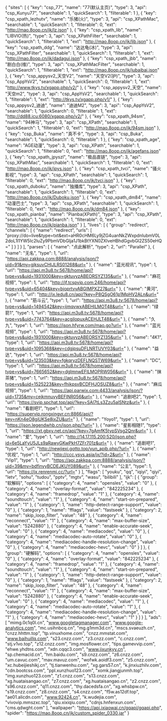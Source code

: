 {
  "sites": [
    {
      "key": "csp_77",
      "name": "77(默认主页)",
      "type": 3,
      "api": "csp_Kunyu77",
      "searchable": 1,
      "quickSearch": 1,
      "filterable": 1
    },
    {
      "key": "csp_xpath_lezhutv",
      "name": "乐猪(火)",
      "type": 3,
      "api": "csp_XPathMac",
      "searchable": 1,
      "quickSearch": 1,
      "filterable": 0,
      "ext": "http://mao.8oop.cn/jk/lz.json"
    },
    {
      "key": "csp_xpath_lib",
      "name": "LIBVIO(热)",
      "type": 3,
      "api": "csp_XPathFilter",
      "searchable": 1,
      "quickSearch": 1,
      "filterable": 1,
      "ext": "http://mao.8oop.cn/jk/lib.json"
    },
    {
      "key": "csp_xpath_ddg",
      "name": "达达龟(冰)",
      "type": 3,
      "api": "csp_XPathFilter",
      "searchable": 1,
      "quickSearch": 1,
      "filterable": 1,
      "ext": "http://mao.8oop.cn/jk/dadagui.json"
    },
    {
      "key": "csp_xpath_jbb",
      "name": "剧白白(维)",
      "type": 3,
      "api": "csp_XPathMacFilter",
      "searchable": 1,
      "quickSearch": 1,
      "filterable": 1,
      "ext": "http://mao.8oop.cn/jk/jubaibai.json"
    },
    {
      "key": "csp_appysv2_天空V2",
      "name": "天空V2(护)",
      "type": 3,
      "api": "csp_AppYsV2",
      "searchable": 1,
      "quickSearch": 0,
      "filterable": 1,
      "ext": "http://www.tkys.tv/xgapp.php/v2/"
    },
    {
      "key": "csp_appysv2_天空",
      "name": "天空m2",
      "type": 3,
      "api": "csp_AppYsV2",
      "searchable": 1,
      "quickSearch": 1,
      "filterable": 1,
      "ext": "http://tkys.tv/xgapp.php/v1/"
    },
    {
      "key": "csp_appysv2_迪迪",
      "name": "迪迪M2",
      "type": 3,
      "api": "csp_AppYsV2",
      "searchable": 1,
      "quickSearch": 0,
      "filterable": 1,
      "ext": "http://dd88.icu:6080/xgapp.php/v2/"
    },
    {
      "key": "csp_xpath_94sm",
      "name": "94神马",
      "type": 3,
      "api": "csp_XPath",
      "searchable": 1,
      "quickSearch": 1,
      "filterable": 0,
      "ext": "http://mao.8oop.cn/jk/94sm.json"
    },
    {
      "key": "csp_Buka",
      "name": "真不卡",
      "type": 3,
      "api": "csp_Buka",
      "searchable": 1,
      "quickSearch": 0,
      "filterable": 1
    },
    {
      "key": "csp_xpath_age",
      "name": "AGE动漫",
      "type": 3,
      "api": "csp_XPath",
      "searchable": 1,
      "quickSearch": 1,
      "filterable": 0,
      "ext": "http://mao.8oop.cn/jk/agefans.json"
    },
    {
      "key": "csp_xpath_jpyszl",
      "name": "极品直链",
      "type": 3,
      "api": "csp_XPathMac",
      "searchable": 1,
      "quickSearch": 1,
      "filterable": 0,
      "ext": "http://mao.8oop.cn/jk/jpys.json"
    },
    {
      "key": "csp_xpath_tvci",
      "name": "骚火影视",
      "type": 3,
      "api": "csp_XPath",
      "searchable": 1,
      "quickSearch": 1,
      "filterable": 0,
      "ext": "http://mao.8oop.cn/jk/tvci.json"
    },
    {
      "key": "csp_xpath_duboku",
      "name": "独播库",
      "type": 3,
      "api": "csp_XPath",
      "searchable": 1,
      "quickSearch": 1,
      "filterable": 0,
      "ext": "http://mao.8oop.cn/jk/Duboku.json"
    },
    {
      "key": "csp_xpath_dm84",
      "name": "动漫巴士",
      "type": 3,
      "api": "csp_XPath",
      "searchable": 1,
      "quickSearch": 1,
      "filterable": 0,
      "ext": "http://mao.8oop.cn/jk/dm84.json"
    },
    {
      "key": "csp_xpath_pianba",
      "name": "Pianba(XPath)",
      "type": 3,
      "api": "csp_XPath",
      "searchable": 1,
      "quickSearch": 1,
      "filterable": 0,
      "ext": "http://mao.8oop.cn/jk/pianba.json"
    }
  ],
  "lives": [
    {
      "group": "redirect",
      "channels": [
        {
          "name": "redirect",
          "urls": [
            "proxy://do=live&type=txt&ext=aHR0cHM6Ly9jZG4uanNkZWxpdnIubmV0L2doL1l1YW5Ic2luZy9PbmVDbGlja1J1bkBtYXN0ZXIveHBhdGgvbGl2ZS50eHQ="
          ]
        }
      ]
    }
  ],
  "parses": [
    {
      "name": "点此解析",
      "type": 2,
      "url": "Parallel"
    },
    {
      "name": "无名",
      "type": 1,
      "url": "https://api.zakkpa.com:8888/analysis/json/?uid=91&my=gjksuvCHIJLRS01268&url="
    },
    {
      "name": "蓝光视讯",
      "type": 1,
      "url": "https://api.m3u8.tv:5678/home/api?type=ys&uid=1931000&key=gktuvyzABEORSYZ135&url="
    },
    {
      "name": "麻花视频",
      "type": 1,
      "url": "http://jf.tcspvip.com:246/home/api?type=ys&uid=65404&key=bjoprtvyABGIMPXZ27&url="
    },
    {
      "name": "黄河",
      "type": 1,
      "url": "http://jx.ledu8.cn/api/?key=P8QSgO61p1MpHV2ALn&url="
    },
    {
      "name": "筋斗云",
      "type": 1,
      "url": "https://api.m3u8.tv:5678/home/api?type=ys&uid=1494542&key=ijmqvwxABEHILMOT48&url="
    },
    {
      "name": "绿箭1",
      "type": 1,
      "url": "https://api.m3u8.tv:5678/home/api?type=ys&uid=7743764&key=acgjlopuxACEHJLT48&url="
    },
    {
      "name": "久九",
      "type": 1,
      "url": "https://json.hfyrw.com/mao.go?url="
    },
    {
      "name": "蓝光视频",
      "type": 1,
      "url": "https://api.m3u8.tv:5678/home/api?type=ys&uid=1931000&key=gktuvyzABEORSYZ135&url="
    },
    {
      "name": "4K1",
      "type": 1,
      "url": "https://api.m3u8.tv:5678/home/api?type=ys&uid=1095368&key=cdgjpsuDFLNRTUVY03&url="
    },
    {
      "name": "益达",
      "type": 1,
      "url": "https://api.m3u8.tv:5678/home/api?type=ys&uid=123503&key=fgkqryzDEFLNQSTW69&url="
    },
    {
      "name": "DC",
      "type": 1,
      "url": "https://api.m3u8.tv:5678/home/api?type=ys&uid=7665652&key=dglmnwEFILMOPRW056&url="
    },
    {
      "name": "抹茶猪",
      "type": 1,
      "url": "https://api.m3u8.tv:5678/home/api?type=ys&uid=1525223&key=fhikpsvBCDFHJOSUZ8&url="
    },
    {
      "name": "麻瓜视频",
      "type": 1,
      "url": "https://api.parwix.com:4433/analysis/json/?uid=1735&my=cejkmnuvyBEFINR056&url="
    },
    {
      "name": "追剧吧2",
      "type": 1,
      "url": "https://svip.spchat.top/api/?key=SAl7tLs3Zzu5alSNtz&url="
    },
    {
      "name": "看剧吧1",
      "type": 1,
      "url": "https://supervip.rongxingvr.cn:8866/api/?key=nKn4eO8giUKSe8jxZU&url="
    },
    {
      "name": "Yoyo1",
      "type": 1,
      "url": "https://json.legendwhb.cn/json.php/?url="
    },
    {
      "name": "星影相随1",
      "type": 1,
      "url": "https://xt.gbxy.net.cn/api/?key=7gAmfK5typSVsg2Qnr&url="
    },
    {
      "name": "爱",
      "type": 1,
      "url": "http://14.17.115.200:520/json.php?id=6e5LaYyU5JLs9aRawyGKwPkH7ZFr701z&url="
    },
    {
      "name": "追剧吧1",
      "type": 1,
      "url": "http://newjiexi.gotto.top/yun_apib.php/?url="
    },
    {
      "name": "优视",
      "type": 1,
      "url": "http://ccc.ysys.asia/jx/?id=2&url="
    },
    {
      "name": "Vip1",
      "type": 1,
      "url": "https://api.zakkpa.com:8888/analysis/json/?uid=39&my=bdfinvyBCDEJKUY089&url="
    },
    {
      "name": "公主",
      "type": 1,
      "url": "https://jx.renrenmi.cc/?url="
    }
  ],
  "flags": [
    "youku",
    "qq",
    "iqiyi",
    "qiyi",
    "letv",
    "sohu",
    "tudou",
    "pptv",
    "mgtv",
    "wasu",
    "bilibili"
  ],
  "ijk": [
    {
      "group": "软解码",
      "options": [
        {
          "category": 4,
          "name": "opensles",
          "value": "0"
        },
        {
          "category": 4,
          "name": "overlay-format",
          "value": "842225234"
        },
        {
          "category": 4,
          "name": "framedrop",
          "value": "1"
        },
        {
          "category": 4,
          "name": "soundtouch",
          "value": "1"
        },
        {
          "category": 4,
          "name": "start-on-prepared",
          "value": "1"
        },
        {
          "category": 1,
          "name": "http-detect-range-support",
          "value": "0"
        },
        {
          "category": 1,
          "name": "fflags",
          "value": "fastseek"
        },
        {
          "category": 2,
          "name": "skip_loop_filter",
          "value": "48"
        },
        {
          "category": 4,
          "name": "reconnect",
          "value": "1"
        },
        {
          "category": 4,
          "name": "max-buffer-size",
          "value": "5242880"
        },
        {
          "category": 4,
          "name": "enable-accurate-seek",
          "value": "0"
        },
        {
          "category": 4,
          "name": "mediacodec",
          "value": "0"
        },
        {
          "category": 4,
          "name": "mediacodec-auto-rotate",
          "value": "0"
        },
        {
          "category": 4,
          "name": "mediacodec-handle-resolution-change",
          "value": "0"
        },
        {
          "category": 4,
          "name": "mediacodec-hevc",
          "value": "0"
        }
      ]
    },
    {
      "group": "硬解码",
      "options": [
        {
          "category": 4,
          "name": "opensles",
          "value": "0"
        },
        {
          "category": 4,
          "name": "overlay-format",
          "value": "842225234"
        },
        {
          "category": 4,
          "name": "framedrop",
          "value": "1"
        },
        {
          "category": 4,
          "name": "soundtouch",
          "value": "1"
        },
        {
          "category": 4,
          "name": "start-on-prepared",
          "value": "1"
        },
        {
          "category": 1,
          "name": "http-detect-range-support",
          "value": "0"
        },
        {
          "category": 1,
          "name": "fflags",
          "value": "fastseek"
        },
        {
          "category": 2,
          "name": "skip_loop_filter",
          "value": "48"
        },
        {
          "category": 4,
          "name": "reconnect",
          "value": "1"
        },
        {
          "category": 4,
          "name": "max-buffer-size",
          "value": "5242880"
        },
        {
          "category": 4,
          "name": "enable-accurate-seek",
          "value": "0"
        },
        {
          "category": 4,
          "name": "mediacodec",
          "value": "1"
        },
        {
          "category": 4,
          "name": "mediacodec-auto-rotate",
          "value": "1"
        },
        {
          "category": 4,
          "name": "mediacodec-handle-resolution-change",
          "value": "1"
        },
        {
          "category": 4,
          "name": "mediacodec-hevc",
          "value": "1"
        }
      ]
    }
  ],
  "ads": [
    "mimg.0c1q0l.cn",
    "www.googletagmanager.com",
    "www.google-analytics.com",
    "mc.usihnbcq.cn",
    "mg.g1mm3d.cn",
    "mscs.svaeuzh.cn",
    "cnzz.hhttm.top",
    "tp.vinuxhome.com",
    "cnzz.mmstat.com",
    "www.baihuillq.com",
    "s23.cnzz.com",
    "z3.cnzz.com",
    "c.cnzz.com",
    "stj.v1vo.top",
    "z12.cnzz.com",
    "img.mosflower.cn",
    "tips.gamevvip.com",
    "ehwe.yhdtns.com",
    "xdn.cqqc3.com",
    "www.jixunkyy.cn",
    "sp.chemacid.cn",
    "hm.baidu.com",
    "s9.cnzz.com",
    "z6.cnzz.com",
    "um.cavuc.com",
    "mav.mavuz.com",
    "wofwk.aoidf3.com",
    "z5.cnzz.com",
    "xc.hubeijieshikj.cn",
    "tj.tianwenhu.com",
    "xg.gars57.cn",
    "k.jinxiuzhilv.com",
    "cdn.bootcss.com",
    "ppl.xunzhuo123.com",
    "xomk.jiangjunmh.top",
    "img.xunzhuo123.com",
    "z1.cnzz.com",
    "s13.cnzz.com",
    "xg.huataisangao.cn",
    "z7.cnzz.com",
    "xg.huataisangao.cn",
    "z2.cnzz.com",
    "s96.cnzz.com",
    "q11.cnzz.com",
    "thy.dacedsfa.cn",
    "xg.whsbpw.cn",
    "s19.cnzz.com",
    "z8.cnzz.com",
    "s4.cnzz.com",
    "f5w.as12df.top",
    "ae01.alicdn.com",
    "www.92424.cn",
    "k.wudejia.com",
    "vivovip.mmszxc.top",
    "qiu.xixiqiu.com",
    "cdnjs.hnfenxun.com",
    "cms.qdwght.com"
  ],
  "wallpaper": "https://api.ixiaowai.cn/gqapi/gqapi.php",
  "spider": "https://mao.8oop.cn/jk/custom_spider_0330.jar"
}
